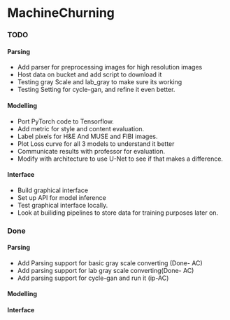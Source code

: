 # MachineChurning



### TODO

#### Parsing


- Add parser for preprocessing images for high resolution images
- Host data on bucket and add script to download it
- Testing gray Scale and lab_gray to make sure its working
- Testing Setting for cycle-gan, and refine it even better.

#### Modelling
- Port PyTorch code to Tensorflow. 
- Add metric for style and content evaluation.
- Label pixels for H&E And MUSE and FIBI images.
- Plot Loss curve for all 3 models to understand it better
- Communicate results with professor for evaluation.
- Modify with architecture to use U-Net to see if that makes a difference.

#### Interface
- Build graphical interface 
- Set up API for model inference
- Test graphical interface locally.
- Look at builiding pipelines to store data for training purposes later on.




### Done

#### Parsing
- Add Parsing support for basic gray scale converting (Done- AC)
- Add parsing support for lab gray scale converting(Done- AC)
- Add parsing support for cycle-gan and run it (ip-AC)

#### Modelling

#### Interface

